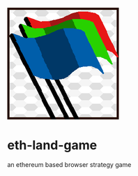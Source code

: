 <p align="left">
  <img
    alt="eth-land-game"
    src="./frontend/img/git_img_test2.png"
    width="256"
  />
</p>

# eth-land-game

an ethereum based browser strategy game
